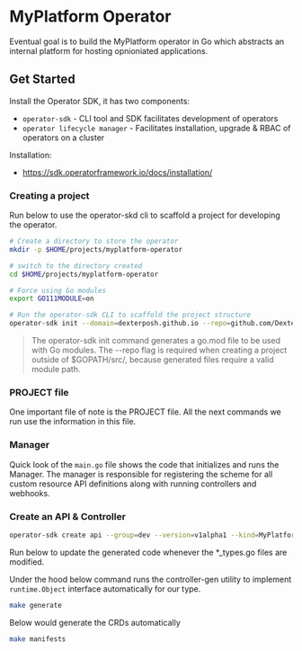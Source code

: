 # MyPlatform Operator

Eventual goal is to build the MyPlatform operator in Go which abstracts an internal platform for hosting opnioniated applications.

## Get Started

Install the Operator SDK, it has two components:
- `operator-sdk` - CLI tool and SDK facilitates development of operators
- `operator lifecycle manager` - Facilitates installation, upgrade & RBAC of operators on a cluster

Installation:
- https://sdk.operatorframework.io/docs/installation/

### Creating a project

Run below to use the operator-skd cli to scaffold a project for developing the operator.

```bash
# Create a directory to store the operator
mkdir -p $HOME/projects/myplatform-operator

# switch to the directory created
cd $HOME/projects/myplatform-operator

# Force using Go modules
export GO111MODULE=on

# Run the operator-sdk CLI to scaffold the project structure
operator-sdk init --domain=dexterposh.github.io --repo=github.com/DexterPOSH/myplatform-operator --skip-go-version-check
```

> The operator-sdk init command generates a go.mod file to be used with Go modules. The --repo flag is required when creating a project outside of $GOPATH/src/, because generated files require a valid module path.

### PROJECT file

One important file of note is the PROJECT file. All the next commands we run use the information in this file.

### Manager

Quick look of the `main.go` file shows the code that initializes and runs the Manager. The manager is responsible for registering the scheme for all custom resource API definitions along with running controllers and webhooks.


### Create an API & Controller

```bash
operator-sdk create api --group=dev --version=v1alpha1 --kind=MyPlatform
```

Run below to update the generated code whenever the *_types.go files are modified.

Under the hood below command runs the controller-gen utility to implement `runtime.Object` interface automatically for our type.


```bash
make generate
```

Below would generate the CRDs automatically

```bash
make manifests
```